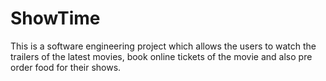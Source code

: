 # ShowTime
This is a software engineering project which allows the users to watch the trailers of the latest movies, book online tickets of the movie and also pre order food for their shows.